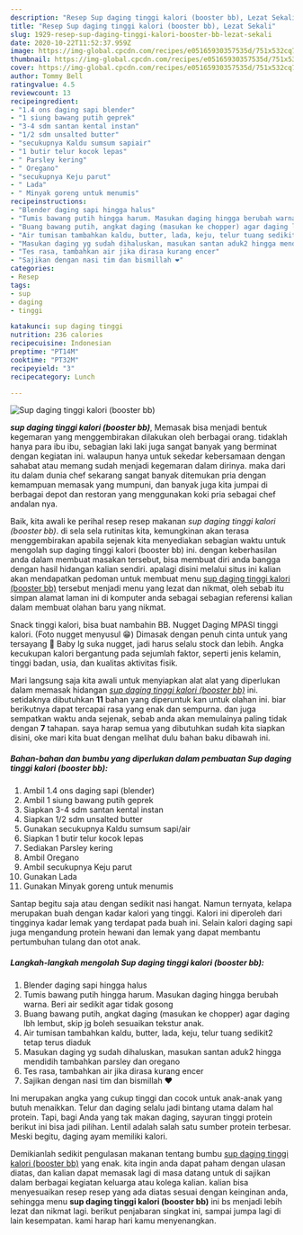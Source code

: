 ```yaml
---
description: "Resep Sup daging tinggi kalori (booster bb), Lezat Sekali"
title: "Resep Sup daging tinggi kalori (booster bb), Lezat Sekali"
slug: 1929-resep-sup-daging-tinggi-kalori-booster-bb-lezat-sekali
date: 2020-10-22T11:52:37.959Z
image: https://img-global.cpcdn.com/recipes/e05165930357535d/751x532cq70/sup-daging-tinggi-kalori-booster-bb-foto-resep-utama.jpg
thumbnail: https://img-global.cpcdn.com/recipes/e05165930357535d/751x532cq70/sup-daging-tinggi-kalori-booster-bb-foto-resep-utama.jpg
cover: https://img-global.cpcdn.com/recipes/e05165930357535d/751x532cq70/sup-daging-tinggi-kalori-booster-bb-foto-resep-utama.jpg
author: Tommy Bell
ratingvalue: 4.5
reviewcount: 13
recipeingredient:
- "1.4 ons daging sapi blender"
- "1 siung bawang putih geprek"
- "3-4 sdm santan kental instan"
- "1/2 sdm unsalted butter"
- "secukupnya Kaldu sumsum sapiair"
- "1 butir telur kocok lepas"
- " Parsley kering"
- " Oregano"
- "secukupnya Keju parut"
- " Lada"
- " Minyak goreng untuk menumis"
recipeinstructions:
- "Blender daging sapi hingga halus"
- "Tumis bawang putih hingga harum. Masukan daging hingga berubah warna. Beri air sedikit agar tidak gosong"
- "Buang bawang putih, angkat daging (masukan ke chopper) agar daging lbh lembut, skip jg boleh sesuaikan tekstur anak."
- "Air tumisan tambahkan kaldu, butter, lada, keju, telur tuang sedikit2 tetap terus diaduk"
- "Masukan daging yg sudah dihaluskan, masukan santan aduk2 hingga mendidih tambahkan parsley dan oregano"
- "Tes rasa, tambahkan air jika dirasa kurang encer"
- "Sajikan dengan nasi tim dan bismillah ❤"
categories:
- Resep
tags:
- sup
- daging
- tinggi

katakunci: sup daging tinggi 
nutrition: 236 calories
recipecuisine: Indonesian
preptime: "PT14M"
cooktime: "PT32M"
recipeyield: "3"
recipecategory: Lunch

---
```



![Sup daging tinggi kalori (booster bb)](https://img-global.cpcdn.com/recipes/e05165930357535d/751x532cq70/sup-daging-tinggi-kalori-booster-bb-foto-resep-utama.jpg)

<b><i>sup daging tinggi kalori (booster bb)</i></b>, Memasak bisa menjadi bentuk kegemaran yang menggembirakan dilakukan oleh berbagai orang. tidaklah hanya para ibu ibu, sebagian laki laki juga sangat banyak yang berminat dengan kegiatan ini. walaupun hanya untuk sekedar kebersamaan dengan sahabat atau memang sudah menjadi kegemaran dalam dirinya. maka dari itu dalam dunia chef sekarang sangat banyak ditemukan pria dengan kemampuan memasak yang mumpuni, dan banyak juga kita jumpai di berbagai depot dan restoran yang menggunakan koki pria sebagai chef andalan nya.

Baik, kita awali ke perihal resep resep makanan <i>sup daging tinggi kalori (booster bb)</i>. di sela sela rutinitas kita, kemungkinan akan terasa menggembirakan apabila sejenak kita menyediakan sebagian waktu untuk mengolah sup daging tinggi kalori (booster bb) ini. dengan keberhasilan anda dalam membuat masakan tersebut, bisa membuat diri anda bangga dengan hasil hidangan kalian sendiri. apalagi disini melalui situs ini kalian akan mendapatkan pedoman untuk membuat menu <u>sup daging tinggi kalori (booster bb)</u> tersebut menjadi menu yang lezat dan nikmat, oleh sebab itu simpan alamat laman ini di komputer anda sebagai sebagian referensi kalian dalam membuat olahan baru yang nikmat.

Snack tinggi kalori, bisa buat nambahin BB. Nugget Daging MPASI tinggi kalori. (Foto nugget menyusul 😁) Dimasak dengan penuh cinta untuk yang tersayang 🥰 Baby lg suka nugget, jadi harus selalu stock dan lebih. Angka kecukupan kalori bergantung pada sejumlah faktor, seperti jenis kelamin, tinggi badan, usia, dan kualitas aktivitas fisik.


Mari langsung saja kita awali untuk menyiapkan alat alat yang diperlukan dalam memasak hidangan <u><i>sup daging tinggi kalori (booster bb)</i></u> ini. setidaknya dibutuhkan <b>11</b> bahan yang diperuntuk kan untuk olahan ini. biar berikutnya dapat tercapai rasa yang enak dan sempurna. dan juga sempatkan waktu anda sejenak, sebab anda akan memulainya paling tidak dengan <b>7</b> tahapan. saya harap semua yang dibutuhkan sudah kita siapkan disini, oke mari kita buat dengan melihat dulu bahan baku dibawah ini.

<!--inarticleads1-->

##### Bahan-bahan dan bumbu yang diperlukan dalam pembuatan Sup daging tinggi kalori (booster bb):

1. Ambil 1.4 ons daging sapi (blender)
1. Ambil 1 siung bawang putih geprek
1. Siapkan 3-4 sdm santan kental instan
1. Siapkan 1/2 sdm unsalted butter
1. Gunakan secukupnya Kaldu sumsum sapi/air
1. Siapkan 1 butir telur kocok lepas
1. Sediakan  Parsley kering
1. Ambil  Oregano
1. Ambil secukupnya Keju parut
1. Gunakan  Lada
1. Gunakan  Minyak goreng untuk menumis


Santap begitu saja atau dengan sedikit nasi hangat. Namun ternyata, kelapa merupakan buah dengan kadar kalori yang tinggi. Kalori ini diperoleh dari tingginya kadar lemak yang terdapat pada buah ini. Selain kalori daging sapi juga mengandung protein hewani dan lemak yang dapat membantu pertumbuhan tulang dan otot anak. 

<!--inarticleads2-->

##### Langkah-langkah mengolah Sup daging tinggi kalori (booster bb):

1. Blender daging sapi hingga halus
1. Tumis bawang putih hingga harum. Masukan daging hingga berubah warna. Beri air sedikit agar tidak gosong
1. Buang bawang putih, angkat daging (masukan ke chopper) agar daging lbh lembut, skip jg boleh sesuaikan tekstur anak.
1. Air tumisan tambahkan kaldu, butter, lada, keju, telur tuang sedikit2 tetap terus diaduk
1. Masukan daging yg sudah dihaluskan, masukan santan aduk2 hingga mendidih tambahkan parsley dan oregano
1. Tes rasa, tambahkan air jika dirasa kurang encer
1. Sajikan dengan nasi tim dan bismillah ❤


Ini merupakan angka yang cukup tinggi dan cocok untuk anak-anak yang butuh menaikkan. Telur dan daging selalu jadi bintang utama dalam hal protein. Tapi, bagi Anda yang tak makan daging, sayuran tinggi protein berikut ini bisa jadi pilihan. Lentil adalah salah satu sumber protein terbesar. Meski begitu, daging ayam memiliki kalori. 

Demikianlah sedikit pengulasan makanan tentang bumbu <u>sup daging tinggi kalori (booster bb)</u> yang enak. kita ingin anda dapat paham dengan ulasan diatas, dan kalian dapat memasak lagi di masa datang untuk di sajikan dalam berbagai kegiatan keluarga atau kolega kalian. kalian bisa menyesuaikan resep resep yang ada diatas sesuai dengan keinginan anda, sehingga menu <b>sup daging tinggi kalori (booster bb)</b> ini bs menjadi lebih lezat dan nikmat lagi. berikut penjabaran singkat ini, sampai jumpa lagi di lain kesempatan. kami harap hari kamu menyenangkan.
